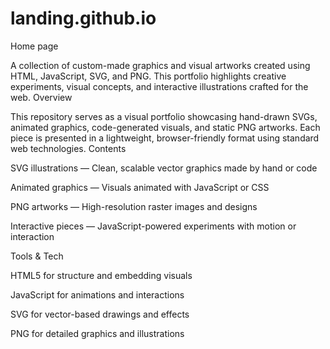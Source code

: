 # landing.github.io
Home page

A collection of custom-made graphics and visual artworks created using HTML, JavaScript, SVG, and PNG. This portfolio highlights creative experiments, visual concepts, and interactive illustrations crafted for the web.
Overview

This repository serves as a visual portfolio showcasing hand-drawn SVGs, animated graphics, code-generated visuals, and static PNG artworks. Each piece is presented in a lightweight, browser-friendly format using standard web technologies.
Contents

SVG illustrations — Clean, scalable vector graphics made by hand or code

Animated graphics — Visuals animated with JavaScript or CSS

PNG artworks — High-resolution raster images and designs

Interactive pieces — JavaScript-powered experiments with motion or interaction

Tools & Tech

HTML5 for structure and embedding visuals

JavaScript for animations and interactions

SVG for vector-based drawings and effects

PNG for detailed graphics and illustrations

